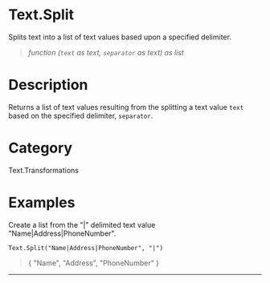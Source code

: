 ﻿# Text.Split
Splits text into a list of text values based upon a specified delimiter.
> _function (<code>text</code> as text, <code>separator</code> as text) as list_
# Description 
Returns a list of text values resulting from the splitting a text value <code>text</code> based on the specified delimiter, <code>separator</code>.
# Category 
Text.Transformations
# Examples 
Create a list from the "|" delimited text value "Name|Address|PhoneNumber".
```
Text.Split("Name|Address|PhoneNumber", "|")
```
> {
    "Name",
    "Address",
    "PhoneNumber"
}
***
